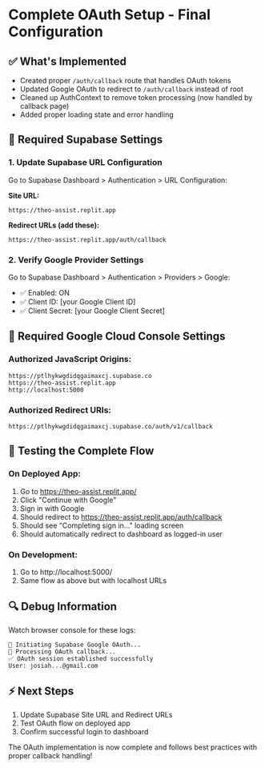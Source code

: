 # Complete OAuth Setup - Final Configuration

## ✅ What's Implemented
- Created proper `/auth/callback` route that handles OAuth tokens
- Updated Google OAuth to redirect to `/auth/callback` instead of root
- Cleaned up AuthContext to remove token processing (now handled by callback page)
- Added proper loading state and error handling

## 🔧 Required Supabase Settings

### 1. Update Supabase URL Configuration
Go to Supabase Dashboard > Authentication > URL Configuration:

**Site URL:**
```
https://theo-assist.replit.app
```

**Redirect URLs (add these):**
```
https://theo-assist.replit.app/auth/callback
```

### 2. Verify Google Provider Settings
Go to Supabase Dashboard > Authentication > Providers > Google:
- ✅ Enabled: ON
- ✅ Client ID: [your Google Client ID]
- ✅ Client Secret: [your Google Client Secret]

## 🔧 Required Google Cloud Console Settings

### Authorized JavaScript Origins:
```
https://ptlhykwgdidqgaimaxcj.supabase.co
https://theo-assist.replit.app
http://localhost:5000
```

### Authorized Redirect URIs:
```
https://ptlhykwgdidqgaimaxcj.supabase.co/auth/v1/callback
```

## 🧪 Testing the Complete Flow

### On Deployed App:
1. Go to https://theo-assist.replit.app/
2. Click "Continue with Google"
3. Sign in with Google
4. Should redirect to https://theo-assist.replit.app/auth/callback
5. Should see "Completing sign in..." loading screen
6. Should automatically redirect to dashboard as logged-in user

### On Development:
1. Go to http://localhost:5000/
2. Same flow as above but with localhost URLs

## 🔍 Debug Information
Watch browser console for these logs:
```
🚀 Initiating Supabase Google OAuth...
🔗 Processing OAuth callback...
✅ OAuth session established successfully
User: josiah...@gmail.com
```

## ⚡ Next Steps
1. Update Supabase Site URL and Redirect URLs
2. Test OAuth flow on deployed app
3. Confirm successful login to dashboard

The OAuth implementation is now complete and follows best practices with proper callback handling!